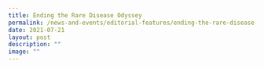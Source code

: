 ```yaml
---
title: Ending the Rare Disease Odyssey
permalink: /news-and-events/editorial-features/ending-the-rare-disease-odyssey/
date: 2021-07-21
layout: post
description: ""
image: ""
---
```

